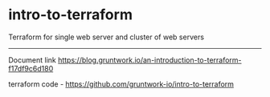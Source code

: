 # intro-to-terraform
Terraform for single web server and cluster of web servers
**********************************************************

Document link
https://blog.gruntwork.io/an-introduction-to-terraform-f17df9c6d180

terraform code -
https://github.com/gruntwork-io/intro-to-terraform
